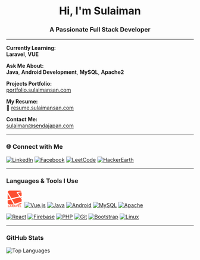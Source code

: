 <h1 align="center">Hi, I'm Sulaiman</h1>
<h3 align="center">A Passionate Full Stack Developer</h3>

---

**Currently Learning:**  
**Laravel**, **VUE**

**Ask Me About:**  
**Java**, **Android Development**, **MySQL**, **Apache2**

**Projects Portfolio:**  
[portfolio.sulaimansan.com](https://portfolio.sulaimansan.com)

**My Resume:**  
📌 [resume.sulaimansan.com](https://resume.sulaimansan.com)

**Contact Me:**  
sulaiman@sendajapan.com

---

### 🌐 Connect with Me
<p align="left">
  <a href="https://linkedin.com/in/smensulaiman" target="_blank"><img src="https://raw.githubusercontent.com/rahuldkjain/github-profile-readme-generator/master/src/images/icons/Social/linked-in-alt.svg" alt="LinkedIn" height="30" width="40"/></a>
  <a href="https://fb.com/smensulaiman" target="_blank"><img src="https://raw.githubusercontent.com/rahuldkjain/github-profile-readme-generator/master/src/images/icons/Social/facebook.svg" alt="Facebook" height="30" width="40"/></a>
  <a href="https://www.leetcode.com/smensulaiman" target="_blank"><img src="https://raw.githubusercontent.com/rahuldkjain/github-profile-readme-generator/master/src/images/icons/Social/leet-code.svg" alt="LeetCode" height="30" width="40"/></a>
  <a href="https://www.hackerearth.com/smensulaiman" target="_blank"><img src="https://raw.githubusercontent.com/rahuldkjain/github-profile-readme-generator/master/src/images/icons/Social/hackerearth.svg" alt="HackerEarth" height="30" width="40"/></a>
</p>

---

### Languages & Tools I Use

<p align="left">
  <!-- Highlighted Technologies -->
  <a href="https://laravel.com/" target="_blank"><img src="https://github.com/devicons/devicon/blob/master/icons/laravel/laravel-plain-wordmark.svg" alt="Laravel" width="45" height="45"/></a>
  <a href="https://vuejs.org/" target="_blank"><img src="https://cdn.jsdelivr.net/gh/devicons/devicon/icons/vuejs/vuejs-original-wordmark.svg" alt="Vue.js" width="45" height="45"/></a>
  <a href="https://www.java.com/" target="_blank"><img src="https://cdn.jsdelivr.net/gh/devicons/devicon/icons/java/java-original.svg" alt="Java" width="45" height="45"/></a>
  <a href="https://developer.android.com/" target="_blank"><img src="https://cdn.jsdelivr.net/gh/devicons/devicon/icons/android/android-original.svg" alt="Android" width="45" height="45"/></a>
  <a href="https://www.mysql.com/" target="_blank"><img src="https://cdn.jsdelivr.net/gh/devicons/devicon/icons/mysql/mysql-original-wordmark.svg" alt="MySQL" width="45" height="45"/></a>
  <a href="https://httpd.apache.org/" target="_blank"><img src="https://cdn.jsdelivr.net/gh/devicons/devicon/icons/apache/apache-original-wordmark.svg" alt="Apache" width="45" height="45"/></a>
  
  <!-- Additional Tools -->
  <a href="https://reactjs.org/" target="_blank"><img src="https://cdn.jsdelivr.net/gh/devicons/devicon/icons/react/react-original-wordmark.svg" alt="React" width="45" height="45"/></a>
  <a href="https://firebase.google.com/" target="_blank"><img src="https://www.vectorlogo.zone/logos/firebase/firebase-icon.svg" alt="Firebase" width="40" height="40"/></a>
  <a href="https://www.php.net/" target="_blank"><img src="https://cdn.jsdelivr.net/gh/devicons/devicon/icons/php/php-original.svg" alt="PHP" width="45" height="45"/></a>
  <a href="https://git-scm.com/" target="_blank"><img src="https://cdn.jsdelivr.net/gh/devicons/devicon/icons/git/git-original.svg" alt="Git" width="45" height="45"/></a>
  <a href="https://getbootstrap.com/" target="_blank"><img src="https://cdn.jsdelivr.net/gh/devicons/devicon/icons/bootstrap/bootstrap-plain-wordmark.svg" alt="Bootstrap" width="45" height="45"/></a>
  <a href="https://www.linux.org/" target="_blank"><img src="https://cdn.jsdelivr.net/gh/devicons/devicon/icons/linux/linux-original.svg" alt="Linux" width="45" height="45"/></a>
</p>

---

### GitHub Stats

<p>
  <img align="left" src="https://github-readme-stats.vercel.app/api/top-langs?username=smensulaiman&show_icons=true&locale=en&layout=compact" alt="Top Languages" />
</p>
